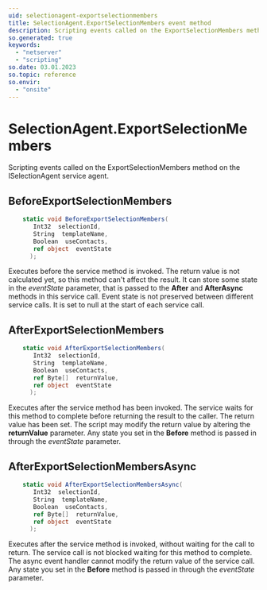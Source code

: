 ```yaml
---
uid: selectionagent-exportselectionmembers
title: SelectionAgent.ExportSelectionMembers event method
description: Scripting events called on the ExportSelectionMembers method on the SelectionAgent service agent.
so.generated: true
keywords:
  - "netserver"
  - "scripting"
so.date: 03.01.2023
so.topic: reference
so.envir:
  - "onsite"
---
```

# SelectionAgent.ExportSelectionMembers

Scripting events called on the <see cref='M:SuperOffice.CRM.Services.ISelectionAgent.ExportSelectionMembers'>ExportSelectionMembers</see> method on the <see cref='ISelectionAgent'>ISelectionAgent</see>  service agent.

## BeforeExportSelectionMembers
```cs
    static void BeforeExportSelectionMembers(
       Int32  selectionId,
       String  templateName,
       Boolean  useContacts,
       ref object  eventState
      );
```
Executes before the service method is invoked.
The return value is not calculated yet, so this method can't affect the result.
It can store some state in the *eventState* parameter, that is passed to the **After** and **AfterAsync** methods in this service call.
Event state is not preserved between different service calls. It is set to null at the start of each service call.
## AfterExportSelectionMembers
```cs
    static void AfterExportSelectionMembers(
       Int32  selectionId,
       String  templateName,
       Boolean  useContacts,
       ref Byte[]  returnValue,
       ref object  eventState
      );
```
Executes after the service method has been invoked. The service waits for this method to complete before returning the result to the caller.
The return value has been set. The script may modify the return value by altering the **returnValue** parameter.
Any state you set in the **Before** method is passed in through the *eventState* parameter.
## AfterExportSelectionMembersAsync
```cs
    static void AfterExportSelectionMembersAsync(
       Int32  selectionId,
       String  templateName,
       Boolean  useContacts,
       ref Byte[]  returnValue,
       ref object  eventState
      );
```
Executes after the service method is invoked, without waiting for the call to return.
The service call is not blocked waiting for this method to complete.
The async event handler cannot modify the return value of the service call.
Any state you set in the **Before** method is passed in through the *eventState* parameter.

